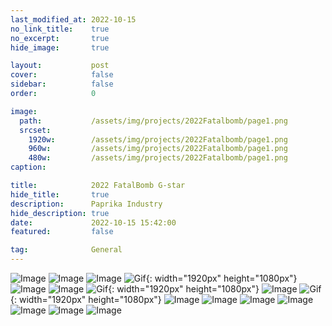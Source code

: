 ```yaml
---
last_modified_at: 2022-10-15
no_link_title:    true 
no_excerpt:       true 
hide_image:       true

layout:           post
cover:            false
sidebar:          false
order:            0

image:
  path:           /assets/img/projects/2022Fatalbomb/page1.png
  srcset:
    1920w:        /assets/img/projects/2022Fatalbomb/page1.png
    960w:         /assets/img/projects/2022Fatalbomb/page1.png
    480w:         /assets/img/projects/2022Fatalbomb/page1.png
caption:          

title:            2022 FatalBomb G-star
hide_title:       true
description:      Paprika Industry
hide_description: true
date:             2022-10-15 15:42:00
featured:         false

tag:              General
---
```



![Image](/assets/img/projects/2022Fatalbomb/page1.png)
![Image](/assets/img/projects/2022Fatalbomb/page2.png)
![Image](/assets/img/projects/2022Fatalbomb/page3.png)
![Gif](/assets/img/projects/2022Fatalbomb/page4_0.gif){: width="1920px" height="1080px"}
![Image](/assets/img/projects/2022Fatalbomb/page4.png)
![Image](/assets/img/projects/2022Fatalbomb/page4_1.png)
![Gif](/assets/img/projects/2022Fatalbomb/page5_0.gif){: width="1920px" height="1080px"}
![Image](/assets/img/projects/2022Fatalbomb/page5.png)
![Gif](/assets/img/projects/2022Fatalbomb/page6_0.gif){: width="1920px" height="1080px"}
![Image](/assets/img/projects/2022Fatalbomb/page6.png)
![Image](/assets/img/projects/2022Fatalbomb/page6_1.png)
![Image](/assets/img/projects/2022Fatalbomb/page7.png)
![Image](/assets/img/projects/2022Fatalbomb/page8.png)
![Image](/assets/img/projects/2022Fatalbomb/page9.png)
![Image](/assets/img/projects/2022Fatalbomb/page10.png)
![Image](/assets/img/projects/2022Fatalbomb/page11.png)
